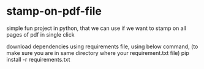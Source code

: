 # stamp-on-pdf-file

simple fun project in python, that we can use if we want to stamp on all pages of pdf in single click

download dependencies using requirements file, using below command, (to make sure you are in same directory where your requirement.txt file)
   pip install -r requirements.txt
